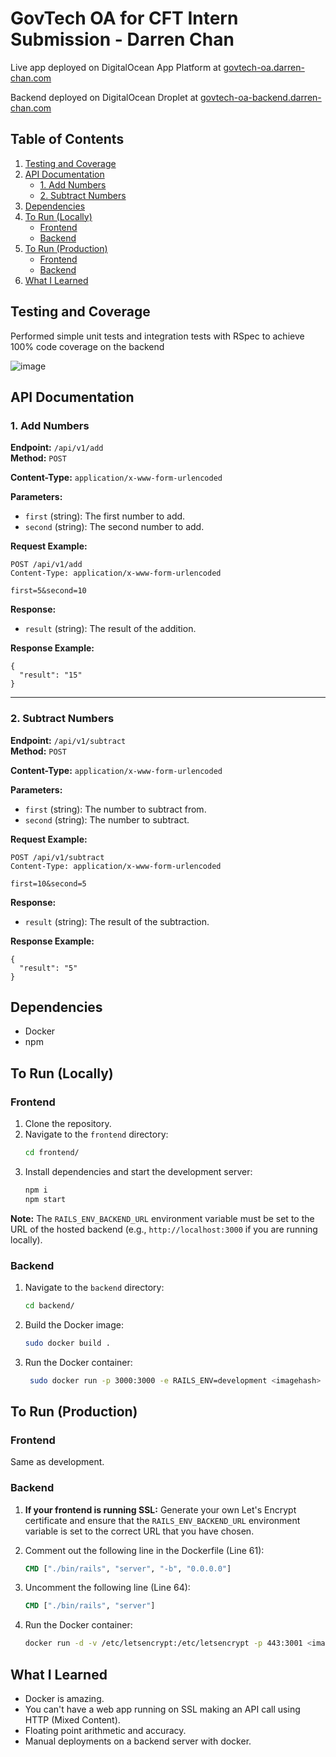 # GovTech OA for CFT Intern Submission - Darren Chan

Live app deployed on DigitalOcean App Platform at 
[govtech-oa.darren-chan.com](https://govtech-oa.darren-chan.com)  

Backend deployed on DigitalOcean Droplet at 
[govtech-oa-backend.darren-chan.com](https://govtech-oa-backend.darren-chan.com)

## Table of Contents

1. [Testing and Coverage](#testing-and-coverage)
2. [API Documentation](#api-documentation)
   - [1. Add Numbers](#1-add-numbers)
   - [2. Subtract Numbers](#2-subtract-numbers)
3. [Dependencies](#dependencies)
4. [To Run (Locally)](#to-run-locally)
   - [Frontend](#frontend)
   - [Backend](#backend)
5. [To Run (Production)](#to-run-production)
   - [Frontend](#frontend-1)
   - [Backend](#backend-1)
6. [What I Learned](#what-i-learned)


## Testing and Coverage
Performed simple unit tests and integration tests with RSpec to achieve 100% code coverage on the backend

![image](https://github.com/user-attachments/assets/514cc496-2205-4e9f-b8bc-5518632b658c)


## API Documentation

### 1. Add Numbers

**Endpoint:** `/api/v1/add`  
**Method:** `POST`  

**Content-Type:** `application/x-www-form-urlencoded`  

**Parameters:**
- `first` (string): The first number to add.
- `second` (string): The second number to add.

**Request Example:**
```
POST /api/v1/add
Content-Type: application/x-www-form-urlencoded

first=5&second=10
```

**Response:**
- `result` (string): The result of the addition.

**Response Example:**
```
{
  "result": "15"
}
```

---

### 2. Subtract Numbers

**Endpoint:** `/api/v1/subtract`  
**Method:** `POST`  

**Content-Type:** `application/x-www-form-urlencoded`  

**Parameters:**
- `first` (string): The number to subtract from.
- `second` (string): The number to subtract.

**Request Example:**
```
POST /api/v1/subtract
Content-Type: application/x-www-form-urlencoded

first=10&second=5
```

**Response:**
- `result` (string): The result of the subtraction.

**Response Example:**
```
{
  "result": "5"
}
```
## Dependencies
- Docker
- npm

## To Run (Locally)

### Frontend
1. Clone the repository.
2. Navigate to the `frontend` directory:
    ```bash
    cd frontend/
    ```
3. Install dependencies and start the development server:
    ```bash
    npm i
    npm start
    ```

**Note:** The `RAILS_ENV_BACKEND_URL` environment variable must be set to the URL of the hosted backend (e.g., `http://localhost:3000` if you are running locally).

### Backend
1. Navigate to the `backend` directory:

    ```bash
    cd backend/
    ```
3. Build the Docker image:

    ```bash
    sudo docker build .
    ```
4. Run the Docker container:

   ```bash
    sudo docker run -p 3000:3000 -e RAILS_ENV=development <imagehash>
    ```

## To Run (Production)

### Frontend
Same as development.

### Backend
1. **If your frontend is running SSL:** Generate your own Let's Encrypt certificate and ensure that the `RAILS_ENV_BACKEND_URL` environment variable is set to the correct URL that you have chosen.

2. Comment out the following line in the Dockerfile (Line 61):
    ```Dockerfile
    CMD ["./bin/rails", "server", "-b", "0.0.0.0"]
    ```

3. Uncomment the following line (Line 64):
    ```Dockerfile
    CMD ["./bin/rails", "server"]
    ```

4. Run the Docker container:
    ```bash
    docker run -d -v /etc/letsencrypt:/etc/letsencrypt -p 443:3001 <image hash here>
    ```

## What I Learned
- Docker is amazing.
- You can't have a web app running on SSL making an API call using HTTP (Mixed Content).
- Floating point arithmetic and accuracy.
- Manual deployments on a backend server with docker.


